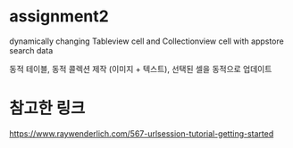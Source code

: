 # assignment2
dynamically changing Tableview cell and Collectionview cell with appstore search data


동적 테이블, 동적 콜렉션 제작 (이미지 + 텍스트), 선택된 셀을 동적으로 업데이트
# 참고한 링크
https://www.raywenderlich.com/567-urlsession-tutorial-getting-started
